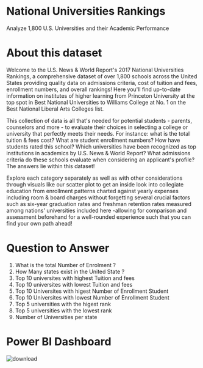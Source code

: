 # National Universities Rankings
<p>Analyze 1,800 U.S. Universities and their Academic Performance</p>

# About this dataset
<p>Welcome to the U.S. News & World Report's 2017 National Universities Rankings, a comprehensive dataset of over 1,800 schools across the United States providing quality data on admissions criteria, cost of tuition and fees, enrollment numbers, and overall rankings! Here you'll find up-to-date information on institutes of higher learning from Princeton University at the top spot in Best National Universities to Williams College at No. 1 on the Best National Liberal Arts Colleges list.

This collection of data is all that's needed for potential students - parents, counselors and more - to evaluate their choices in selecting a college or university that perfectly meets their needs. For instance: what is the total tuition & fees cost? What are student enrollment numbers? How have students rated this school? Which universities have been recognized as top institutions in academics by U.S. News & World Report? What admissions criteria do these schools evaluate when considering an applicant's profile? The answers lie within this dataset!

Explore each category separately as well as with other considerations through visuals like our scatter plot to get an inside look into collegiate education from enrollment patterns charted against yearly expenses including room & board charges without forgetting several crucial factors such as six-year graduation rates and freshman retention rates measured among nations' universities included here -allowing for comparison and assessment beforehand for a well-rounded experience such that you can find your own path ahead!</p>


# Question to Answer 

<ol>
  <li>What is the total Number of Enrolment ? </li>
  <li>How Many states exist in the United State ?</li>
  <li>Top 10 universites with highest Tuition and fees </li>
  <li>Top 10 universites with lowest Tuition and fees </li>
  <li>Top 10 Universites with higest Number of Enrollment Student </li>
  <li>Top 10 Universites with lowest Number of Enrollment Student </li>
  <li>Top 5 universities with the higest rank </li>
  <li>Top 5 universities with the lowest rank</li>
  <li>Number of Universities per state</li>
</ol>  
    
# Power BI Dashboard    
![download](https://user-images.githubusercontent.com/58373612/215552269-d18308f8-d3d2-45df-9a0e-a22810d060b7.png)

